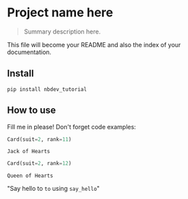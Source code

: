 # Project name here
> Summary description here.


This file will become your README and also the index of your documentation.

## Install

`pip install nbdev_tutorial`

## How to use

Fill me in please! Don't forget code examples:

```python
Card(suit=2, rank=11)
```




    Jack of Hearts



```python
Card(suit=2, rank=12)
```




    Queen of Hearts



"Say hello to `to` using `say_hello`"
